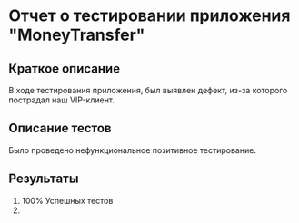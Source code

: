 # Отчет о тестировании приложения "MoneyTransfer"
## Краткое описание
В ходе тестирования приложения, был выявлен дефект, из-за которого пострадал наш VIP-клиент.
## Описание тестов
Было проведено нефункциональное позитивное тестирование.
## Результаты 
1. 100% Успешных тестов
2. 